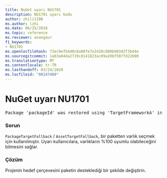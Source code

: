 ```yaml
---
title: NuGet uyarı NU1701
description: NU1701 uyarı kodu
author: zhili1208
ms.author: lzhi
ms.date: 06/25/2018
ms.topic: reference
ms.reviewer: anangaur
f1_keywords:
- NU1701
ms.openlocfilehash: 73ec0efb4d0c8a00fe7e2420c808b903d2f3b44e
ms.sourcegitcommit: 1a63a84da2719c8141823ac89a20bf507fd22b00
ms.translationtype: MT
ms.contentlocale: tr-TR
ms.lasthandoff: 03/24/2020
ms.locfileid: "80147480"
---
```

# <a name="nuget-warning-nu1701"></a>NuGet uyarı NU1701

<pre>Package 'packageId' was restored using 'TargetFrameworkA' instead the project target framework 'TargetFrameworkB'. This package may not be fully compatible with your project.</pre>

### <a name="issue"></a>Sorun
`PackageTargetFallback` / `AssetTargetFallback`, bir paketten varlık seçmek için kullanılmıştır. Uyarı kullanıcılara, varlıkların %100 uyumlu olabileceğini bilmesini sağlar.

### <a name="solution"></a>Çözüm
Projenin hedef çerçevesini paketin desteklediği bir şekilde değiştirin.
